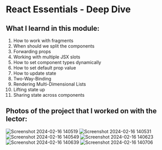 # React Essentials - Deep Dive

## What I learnd in this module:
<ol>
  <li>How to work with fragments</li>
  <li>When should we split the components</li>
  <li>Forwarding props</li>
  <li>Working with multiple JSX slots</li>
  <li>How to set component types dynamically</li>
  <li>How to set default prop value</li>
  <li>How to update state</li>
  <li>Two-Way-Binding</li>
  <li>Rendering Multi-Dimensional Lists</li>
  <li>Lifting state up</li>
  <li>Sharing state across components</li>
</ol>

## Photos of the project that I worked on with the lector:
![Screenshot 2024-02-16 140519](https://github.com/Yunchov98/Udemy/assets/107936254/3bf8a12a-5ab5-4a08-8141-889f9ca91df3)
![Screenshot 2024-02-16 140531](https://github.com/Yunchov98/Udemy/assets/107936254/8c3dfd9f-e0a3-40fa-9739-d0f8c8a7fb1f)
![Screenshot 2024-02-16 140549](https://github.com/Yunchov98/Udemy/assets/107936254/ecd67f55-1f78-4248-8410-78f4efa1cea2)
![Screenshot 2024-02-16 140623](https://github.com/Yunchov98/Udemy/assets/107936254/8f31e4d5-a139-41ab-8e68-0bbe84d8ac48)
![Screenshot 2024-02-16 140639](https://github.com/Yunchov98/Udemy/assets/107936254/25c1f724-d3cb-4eae-89d1-1b311041f618)
![Screenshot 2024-02-16 140706](https://github.com/Yunchov98/Udemy/assets/107936254/fd302134-ac30-4f1b-9414-a293e9b44229)

